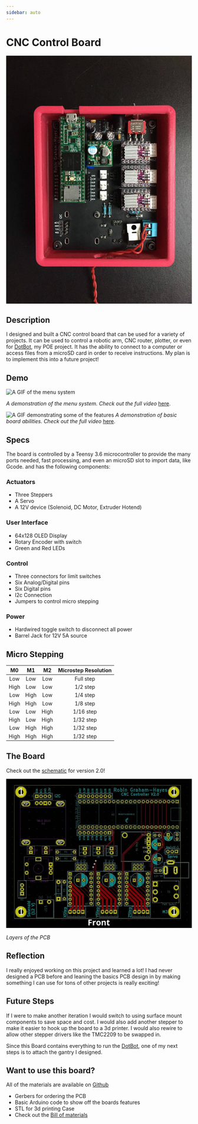 ```yaml
---
sidebar: auto
---
```

# CNC Control Board

![A picture of the top of the board in its case](./media/CNC/CNC_Board.jpg)

## Description

I designed and built a CNC control board that can be used for a variety of projects. It can be used to control a robotic arm, CNC router, plotter, or even for [DotBot](http://poe.olin.edu/2019/dotbot/), my POE project. It has the ability to connect to a computer or access files from a microSD card in order to receive instructions.  My plan is to implement this into a future project!

## Demo

![A GIF of the menu system](./media/CNC/CNC_Menu.gif)

*A demonstration of the menu system.*
*Check out the full video* [here](https://youtu.be/DLJNf7T_Ems).

![A GIF demonstrating some of the features](./media/CNC/CNC_Demo.gif)
*A demonstration of basic board abilities.*
*Check out the full video* [here](https://youtu.be/oVZTHuJGgR0).

## Specs

The board is controlled by a Teensy 3.6 microcontroller to provide the many ports needed, fast processing, and even an microSD slot to import data, like Gcode. and has the following components:

### Actuators

- Three Steppers
- A Servo
- A 12V device (Solenoid, DC Motor, Extruder Hotend)

### User Interface

- 64x128 OLED Display
- Rotary Encoder with switch
- Green and Red LEDs

### Control

- Three connectors for limit switches
- Six Analog/Digital pins
- Six Digital pins
- I2c Connection
- Jumpers to control micro stepping

### Power

- Hardwired toggle switch to disconnect all power
- Barrel Jack for 12V 5A source

## Micro Stepping

|  M0  |  M1  |  M2  | Microstep Resolution |
| :--: | :--: | :--: | :------------------: |
| Low  | Low  | Low  |      Full step       |
| High | Low  | Low  |       1/2 step       |
| Low  | High | Low  |       1/4 step       |
| High | High | Low  |       1/8 step       |
| Low  | Low  | High |      1/16 step       |
| High | Low  | High |      1/32 step       |
| Low  | High | High |      1/32 step       |
| High | High | High |      1/32 step       |


## The Board

Check out the [schematic](/CNC_Schematic.pdf) for version 2.0!

![A gif showing the PCB layers](./media/CNC/Board_Layers.gif)

*Layers of the PCB*


## Reflection

I really enjoyed working on this project and learned a lot! I had never designed a PCB before and leaning the basics PCB design in by making something I can use for tons of other projects is really exciting! 

## Future Steps

If I were to make another iteration I would switch to using surface mount components to save space and cost. I would also add another stepper to make it easier to hook up the board to a 3d printer. I would also rewire to allow other stepper drivers like the TMC2209 to be swapped in.

Since this Board contains everything to run the [DotBot](http://poe.olin.edu/2019/dotbot/), one of my next steps is to attach the gantry I designed.



## Want to use this board?

All of the materials are available on [Github](https://github.com/robingh42/CNC_Control_Board)

- Gerbers for ordering the PCB
- Basic Arduino code to show off the boards features
- STL for 3d printing Case
- Check out the [Bill of materials](./CNC_Board_BOM.md)